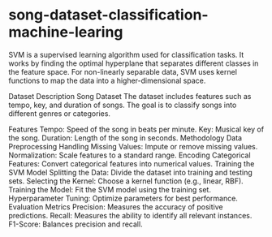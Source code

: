 # song-dataset-classification-machine-learing
SVM is a supervised learning algorithm used for classification tasks. It works by finding the optimal hyperplane that separates different classes in the feature space. For non-linearly separable data, SVM uses kernel functions to map the data into a higher-dimensional space.

Dataset Description
Song Dataset
The dataset includes features such as tempo, key, and duration of songs. The goal is to classify songs into different genres or categories.

Features
Tempo: Speed of the song in beats per minute.
Key: Musical key of the song.
Duration: Length of the song in seconds.
Methodology
Data Preprocessing
Handling Missing Values: Impute or remove missing values.
Normalization: Scale features to a standard range.
Encoding Categorical Features: Convert categorical features into numerical values.
Training the SVM Model
Splitting the Data: Divide the dataset into training and testing sets.
Selecting the Kernel: Choose a kernel function (e.g., linear, RBF).
Training the Model: Fit the SVM model using the training set.
Hyperparameter Tuning: Optimize parameters for best performance.
Evaluation Metrics
Precision: Measures the accuracy of positive predictions.
Recall: Measures the ability to identify all relevant instances.
F1-Score: Balances precision and recall.
